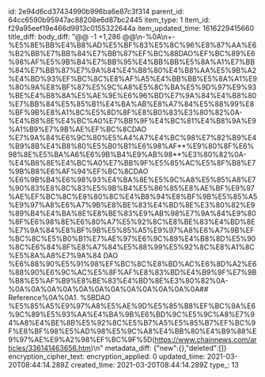 id: 2e94d6cd37434990b996ba6e87c3f314
parent_id: 64cc6590b95947ac88208e6d87bc2445
item_type: 1
item_id: f29a95eef19e466d9913c0155322644a
item_updated_time: 1616229415660
title_diff: 
body_diff: "@@ -1 +1,286 @@\\n-%0A\\n+- %E5%8E%BB%E4%B8%AD%E5%BF%83%E5%8C%96%E8%87%AA%E6%B2%BB%E7%BB%84%E7%BB%87%EF%BC%88DAO%EF%BC%89%E6%98%AF%E5%9B%B4%E7%BB%95%E4%BB%BB%E5%8A%A1%E7%BB%84%E7%BB%87%E7%9A%84%E4%B8%80%E4%B8%AA%E5%9B%A2%E4%BD%93%EF%BC%8C%E8%AF%A5%E4%BB%BB%E5%8A%A1%E9%80%9A%E8%BF%87%E5%9C%A8%E5%8C%BA%E5%9D%97%E9%93%BE%E4%B8%8A%E5%AE%9E%E6%96%BD%E7%9A%84%E4%B8%80%E7%BB%84%E5%85%B1%E4%BA%AB%E8%A7%84%E5%88%99%E8%BF%9B%E8%A1%8C%E5%8D%8F%E8%B0%83%E3%80%82%0A- %E4%B8%8E%E4%BC%A0%E7%BB%9F%E4%BC%81%E4%B8%9A%E9%A1%B9%E7%9B%AE%EF%BC%8CDAO %E7%9A%84%E6%9C%80%E5%A4%A7%E4%BC%98%E7%82%B9%E4%B9%8B%E4%B8%80%E5%B0%B1%E6%98%AF**%E9%80%8F%E6%98%8E%E5%BA%A6%E6%9B%B4%E9%AB%98**%E3%80%82%0A- %E4%B8%8E%E4%BC%A0%E7%BB%9F%E5%85%AC%E5%8F%B8%E7%9B%B8%E6%AF%94%EF%BC%8CDAO %E6%9B%B4%E6%98%93%E4%BA%8E%E5%9C%A8%E5%85%A8%E7%90%83%E8%8C%83%E5%9B%B4%E5%86%85%E8%AE%BF%E9%97%AE%EF%BC%8C%E8%80%8C%E4%B8%94%E8%BF%9B%E5%85%A5%E9%97%A8%E6%A7%9B%E8%BE%83%E4%BD%8E%E3%80%82%E9%89%B4%E4%BA%8E%E8%BE%83%E9%AB%98%E7%9A%84%E9%80%8F%E6%98%8E%E6%80%A7%E5%92%8C%E8%BE%83%E4%BD%8E%E7%9A%84%E8%BF%9B%E5%85%A5%E9%97%A8%E6%A7%9B%EF%BC%8C%E5%B0%B1%E7%AE%97%E6%9C%89%E4%B8%8D%E5%90%8C%E6%84%8F%E8%A7%84%E5%88%99%E5%92%8C%E8%A1%8C%E5%8A%A8%E7%9A%84 DAO %E6%88%90%E5%91%98%EF%BC%8C%E8%BD%AC%E6%8D%A2%E6%88%90%E6%9C%AC%E5%8F%AF%E8%83%BD%E4%B9%9F%E7%9B%B8%E5%AF%B9%E8%BE%83%E4%BD%8E%E3%80%82%0A- %0A%0A%0A%0A%0A%0A%0A%0A%0A%0A%0A%0A## Reference%0A%0A1. %5BDAO %E5%85%A5%E9%97%A8%E5%AE%9D%E5%85%B8%EF%BC%9A%E6%9C%89%E5%93%AA%E4%BA%9B%E6%BD%9C%E5%9C%A8%E7%94%A8%E4%BE%8B%E5%92%8C%E5%B7%A5%E5%85%B7%EF%BC%9F%E8%BF%98%E5%AD%98%E5%9C%A8%E4%BB%80%E4%B9%88%E9%97%AE%E9%A2%98%EF%BC%9F%5D(https://www.chainnews.com/articles/336141463656.htm)\\n"
metadata_diff: {"new":{},"deleted":[]}
encryption_cipher_text: 
encryption_applied: 0
updated_time: 2021-03-20T08:44:14.289Z
created_time: 2021-03-20T08:44:14.289Z
type_: 13